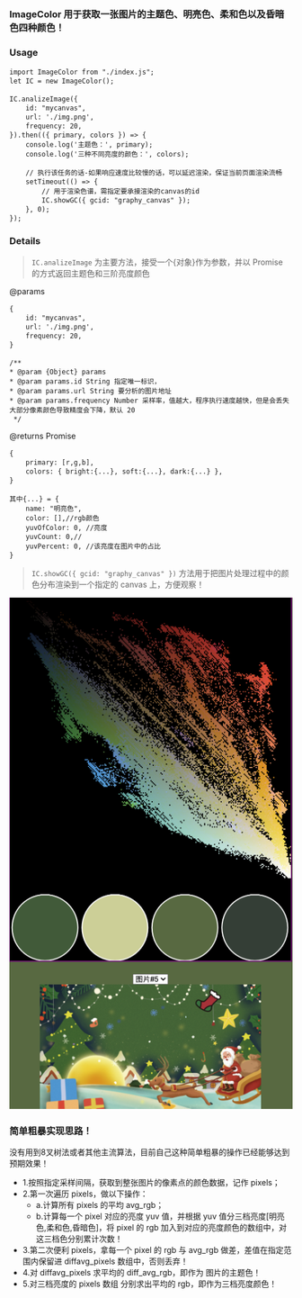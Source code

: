 ### ImageColor 用于获取一张图片的主题色、明亮色、柔和色以及昏暗色四种颜色！

### Usage

```
import ImageColor from "./index.js";
let IC = new ImageColor();

IC.analizeImage({
    id: "mycanvas",
    url: './img.png',
    frequency: 20, 
}).then(({ primary, colors }) => {
    console.log('主题色：', primary);
    console.log('三种不同亮度的颜色：', colors);

    // 执行该任务的话-如果响应速度比较慢的话，可以延迟渲染，保证当前页面渲染流畅
    setTimeout(() => {
        // 用于渲染色谱，需指定要承接渲染的canvas的id
        IC.showGC({ gcid: "graphy_canvas" });
    }, 0);
});
```

### Details

> `IC.analizeImage` 为主要方法，接受一个{对象}作为参数，并以 Promise 的方式返回主题色和三阶亮度颜色

@params

```
{
    id: "mycanvas",
    url: './img.png',
    frequency: 20,
}

/**
* @param {Object} params
* @param params.id String 指定唯一标识，
* @param params.url String 要分析的图片地址
* @param params.frequency Number 采样率，值越大，程序执行速度越快，但是会丢失大部分像素颜色导致精度会下降，默认 20
 */
```

@returns Promise

```
{
    primary: [r,g,b],
    colors: { bright:{...}, soft:{...}, dark:{...} },
}

其中{...} = {
    name: "明亮色",
    color: [],//rgb颜色
    yuvOfColor: 0, //亮度
    yuvCount: 0,//
    yuvPercent: 0, //该亮度在图片中的占比
}
```

> `IC.showGC({ gcid: "graphy_canvas" })` 方法用于把图片处理过程中的颜色分布渲染到一个指定的 canvas 上，方便观察！

![色谱实例](./%E8%89%B2%E8%B0%B1demo.png)

### 简单粗暴实现思路！

没有用到8叉树法或者其他主流算法，目前自己这种简单粗暴的操作已经能够达到预期效果！

- 1.按照指定采样间隔，获取到整张图片的像素点的颜色数据，记作 pixels；
- 2.第一次遍历 pixels，做以下操作：
   - a.计算所有 pixels 的平均 avg_rgb；
   - b.计算每一个 pixel 对应的亮度 yuv 值，并根据 yuv 值分三档亮度[明亮色,柔和色,昏暗色]，将 pixel 的 rgb 加入到对应的亮度颜色的数组中，对这三档色分别累计次数！
- 3.第二次便利 pixels，拿每一个 pixel 的 rgb 与 avg_rgb 做差，差值在指定范围内保留进 diffavg_pixels 数组中，否则丢弃！
- 4.对 diffavg_pixels 求平均的 diff_avg_rgb，即作为 图片的主题色！
- 5.对三档亮度的 pixels 数组 分别求出平均的 rgb，即作为三档亮度颜色！
